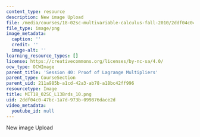 ```yaml
---
content_type: resource
description: New image Upload
file: /media/courses/18-02sc-multivariable-calculus-fall-2010/2ddf04c047bc1a7d973b099876dace2d_MIT18_02SC_L13Brds_10.png
file_type: image/png
image_metadata:
  caption: ''
  credit: ''
  image-alt: ''
learning_resource_types: []
license: https://creativecommons.org/licenses/by-nc-sa/4.0/
ocw_type: OCWImage
parent_title: 'Session 40: Proof of Lagrange Multipliers'
parent_type: CourseSection
parent_uid: 211a985b-a1cd-42a3-ab78-a18bc42ff996
resourcetype: Image
title: MIT18_02SC_L13Brds_10.png
uid: 2ddf04c0-47bc-1a7d-973b-099876dace2d
video_metadata:
  youtube_id: null
---
```

New image Upload